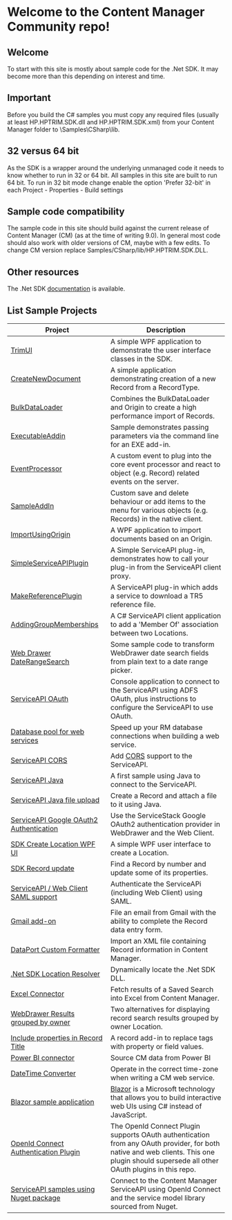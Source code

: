 # Welcome to the Content Manager Community repo!

## Welcome

To start with this site is mostly about sample code for the .Net SDK. It may become more than this depending on interest and time.

## Important

Before you build the C# samples you must copy any required files (usually at least HP.HPTRIM.SDK.dll and HP.HPTRIM.SDK.xml) from your Content Manager folder to \Samples\CSharp\lib.

## 32 versus 64 bit

As the SDK is a wrapper around the underlying unmanaged code it needs to know whether to run in 32 or 64 bit. All samples in this site are built to run 64 bit. To run in 32 bit mode change enable the option 'Prefer 32-bit' in each Project - Properties - Build settings

## Sample code compatibility

The sample code in this site should build against the current release of Content Manager (CM) (as at the time of writing 9.0). In general most code should also work with older versions of CM, maybe with a few edits. To change CM version replace Samples/CSharp/lib/HP.HPTRIM.SDK.DLL.

## Other resources

The .Net SDK [documentation](http://sdk.mfcm.xyz) is available.

## List Sample Projects

| Project                                                                                    | Description                                                                                                                                                                              |
| ------------------------------------------------------------------------------------------ | ---------------------------------------------------------------------------------------------------------------------------------------------------------------------------------------- |
| [TrimUI](Samples/SDK/CSharp/TrimUI)                                                        | A simple WPF application to demonstrate the user interface classes in the SDK.                                                                                                           |
| [CreateNewDocument](Samples/SDK/CSharp/CreateNewDocument/)                                 | A simple application demonstrating creation of a new Record from a RecordType.                                                                                                           |
| [BulkDataLoader](Samples/SDK/CSharp/BulkDataLoader/)                                       | Combines the BulkDataLoader and Origin to create a high performance import of Records.                                                                                                   |
| [ExecutableAddin](Samples/SDK/CSharp/ExecutableAddin/)                                     | Sample demonstrates passing parameters via the command line for an EXE add-in.                                                                                                           |
| [EventProcessor](Samples/SDK/CSharp/EventProcessor/)                                       | A custom event to plug into the core event processor and react to object (e.g. Record) related events on the server.                                                                     |
| [SampleAddIn](Samples/SDK/CSharp/SampleAddIn/)                                             | Custom save and delete behaviour or add items to the menu for various objects (e.g. Records) in the native client.                                                                       |
| [ImportUsingOrigin](Samples/SDK/CSharp/ImportUsingOrigin/)                                 | A WPF application to import documents based on an Origin.                                                                                                                                |
| [SimpleServiceAPIPlugin](Samples/ServiceAPI/CSharp/SimpleServiceAPIPlugin/)                | A Simple ServiceAPI plug-in, demonstrates how to call your plug-in from the ServiceAPI client proxy.                                                                                     |
| [MakeReferencePlugin](Samples/ServiceAPI/CSharp/MakeReferencePlugin/)                      | A ServiceAPI plug-in which adds a service to download a TR5 reference file.                                                                                                              |
| [AddingGroupMemberships](Samples/ServiceAPI/CSharp/AddingGroupMemberships/)                | A C# ServiceAPI client application to add a 'Member Of' association between two Locations.                                                                                               |
| [Web Drawer DateRangeSearch](Samples/WebDrawer/DateRangeSearch/)                           | Some sample code to transform WebDrawer date search fields from plain text to a date range picker.                                                                                       |
| [ServiceAPI OAuth](Samples/ServiceAPI/CSharp/ADFSOauthClient/)                             | Console application to connect to the ServiceAPI using ADFS OAuth, plus instructions to configure the ServiceAPI to use OAuth.                                                           |
| [Database pool for web services](Samples/SDK/CSharp/DatabasePool/)                         | Speed up your RM database connections when building a web service.                                                                                                                       |
| [ServiceAPI CORS](Samples/ServiceAPI/CSharp/CORSModule/)                                   | Add [CORS](https://en.wikipedia.org/wiki/Cross-origin_resource_sharing) support to the ServiceAPI.                                                                                       |
| [ServiceAPI Java](Samples/ServiceAPI/Java/MyTestConsole/)                                  | A first sample using Java to connect to the ServiceAPI.                                                                                                                                  |
| [ServiceAPI Java file upload](Samples/ServiceAPI/Java/SampleFileUpload/)                   | Create a Record and attach a file to it using Java.                                                                                                                                      |
| [ServiceAPI Google OAuth2 Authentication](Samples/ServiceAPI/CSharp/GoogleAuthPlugin/)     | Use the ServiceStack Google OAuth2 authentication provider in WebDrawer and the Web Client.                                                                                              |
| [SDK Create Location WPF UI](Samples/SDK/CSharp/CreateLocation)                            | A simple WPF user interface to create a Location.                                                                                                                                        |
| [SDK Record update](Samples/SDK/CSharp/Record_Update_SDKSample)                            | Find a Record by number and update some of its properties.                                                                                                                               |
| [ServiceAPI / Web Client SAML support](Samples/ServiceAPI/CSharp/ComponentSpaceSAMLPlugin) | Authenticate the ServiceAPi (including Web Client) using SAML.                                                                                                                           |
| [Gmail add-on](Samples/Web%20Client/Gmail)                                                 | File an email from Gmail with the ability to complete the Record data entry form.                                                                                                        |
| [DataPort Custom Formatter](Samples/SDK/CSharp/DataPortCustomFormatter)                    | Import an XML file containing Record information in Content Manager.                                                                                                                     |
| [.Net SDK Location Resolver](Samples/SDK/CSharp/SDKLocationResolver)                       | Dynamically locate the .Net SDK DLL.                                                                                                                                                     |
| [Excel Connector](Samples/ServiceAPI/Power%20Query/Saved%20Search%20Query)                 | Fetch results of a Saved Search into Excel from Content Manager.                                                                                                                         |
| [WebDrawer Results grouped by owner](Samples/WebDrawer/GroupResultsByOwner)                | Two alternatives for displaying record search results grouped by owner Location.                                                                                                         |
| [Include properties in Record Title](Samples/SDK/CSharp/SampleAddInCustomTitle)            | A record add-in to replace tags with property or field values.                                                                                                                           |
| [Power BI connector](Samples/ServiceAPI/Power%20Query/PowerQueryTRIMConnector)             | Source CM data from Power BI                                                                                                                                                             |
| [DateTime Converter](Samples/SDK/CSharp/DateTimeConverter/)                                | Operate in the correct time-zone when writing a CM web service.                                                                                                                          |
| [Blazor sample application](Samples/SDK/CSharp/BlazorApp)                                  | [Blazor](https://dotnet.microsoft.com/apps/aspnet/web-apps/blazor) is a Microsoft technology that allows you to build interactive web UIs using C# instead of JavaScript.                |
| [OpenId Connect Authentication Plugin](Samples/ServiceAPI/CSharp/OpenIdConnectPlugin)      | The OpenId Connect Plugin supports OAuth authentication from any OAuth provider, for both native and web clients. This one plugin should supersede all other OAuth plugins in this repo. |
| [ServiceAPI samples using Nuget package](Samples/ServiceAPI/CSharp/ConsoleServiceAPIClient)| Connect to the Content Manager ServiceAPI using OpenId Connect and the service model library sourced from Nuget.                                                                         |


